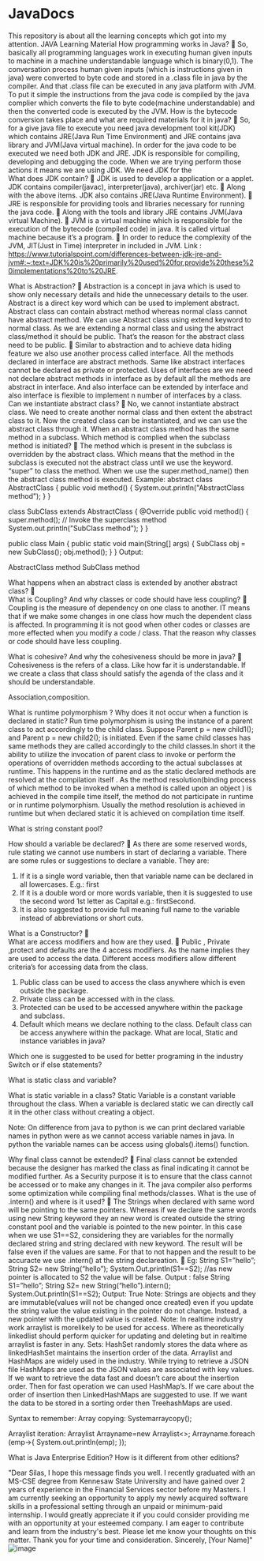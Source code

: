 # JavaDocs
This repository is about all the learning concepts which got into my attention.
JAVA Learning Material
How programming works in Java?
	So, basically all programming languages work in executing human given inputs to machine in a machine understandable language which is binary(0,1). The conversation process human given inputs (which is instructions given in java) were converted to byte code and stored in a .class file in java by the compiler. And that .class file can be executed in any java platform with JVM. To put it simple the instructions from the java code is compiled by the java complier which converts the file to byte code(machine understandable) and then the converted code is executed by the JVM.
How is the bytecode conversion takes place and what are required materials for it in java?
	So, for a give java file to execute you need java development tool kit(JDK) which contains JRE(Java Run Time Environment) and JRE contains java library and JVM(Java virtual machine). In order for the java code to be executed we need both JDK and JRE. JDK is responsible for compiling, developing and debugging the code. When we are trying perform those actions it means we are using JDK. We need JDK for the  
What does JDK contain?
	JDK is used to develop a application or a applet. JDK contains compiler(javac), interpreter(java), archiver(jar) etc.
	Along with the above items. JDK also contains JRE(Java Runtime Environment).
	JRE is responsible for providing tools and libraries necessary for running the java code.
	Along with the tools and library JRE contains JVM(Java virtual Machine).
	JVM is a virtual machine which is responsible for the execution of the bytecode (compiled code) in java. It is called virtual machine because it’s a program.
	In order to reduce the complexity of the JVM, JIT(Just in Time) interpreter in included in JVM.
Link : https://www.tutorialspoint.com/differences-between-jdk-jre-and-jvm#:~:text=JDK%20is%20primarily%20used%20for,provide%20these%20implementations%20to%20JRE.

What is Abstraction?
	Abstraction is a concept in java which is used to show only necessary details and hide the unnecessary details to the user. Abstract is a direct key word which can be used to implement abstract. Abstract class can contain abstract method whereas normal class cannot have abstract method. We can use Abstract class using extend keyword to normal class. As we are extending a normal class and using the abstract class/method it should be public. That’s the reason for the abstract class need to be public.
	Similar to abstraction and to achieve data hiding feature we also use another process called interface. All the methods declared in interface are abstract methods. Same like abstract interfaces cannot be declared as private or protected. Uses of interfaces are we need not declare abstract methods in interface as by default all the methods are abstract in interface. And also interface can be extended by interface and also interface is flexible to implement n number of interfaces by a class.
Can we instantiate abstract class?
	No, we cannot instantiate abstract class. We need to create another normal class and then extent the abstract class to it. Now the created class can be instantiated, and we can use the abstract class through it.
When an abstract class method has the same method in a subclass. Which method is complied when the subclass method is initiated?
	The method which is present in the subclass is overridden by the abstract class. Which means that the method in the subclass is executed not the abstract class until we use the keyword. “super” to class the method. When we use the super.method_name() then the abstract class method is executed.
Example:
abstract class AbstractClass {
    public void method() {
        System.out.println("AbstractClass method");
    }
}

class SubClass extends AbstractClass {
    @Override
    public void method() {
        super.method(); // Invoke the superclass method
        System.out.println("SubClass method");
    }
}

public class Main {
    public static void main(String[] args) {
        SubClass obj = new SubClass();
        obj.method();
    }
}
Output:

AbstractClass method
SubClass method


What happens when an abstract class is extended by another abstract class?
	
What is Coupling? And why classes or code should have less coupling?
	Coupling is the measure of dependency on one class to another. IT means that if we make some changes in one class how much the dependent class is affected. In programming it is not good when other codes or classes are more effected when you modify a code / class. That the reason why classes or code should have less coupling.

What is cohesive? And why the cohesiveness should be more in java?
	Cohesiveness is the refers of a class. Like how far it is understandable. If we create a class that class should satisfy the agenda of the class and it should be understandable.

Association,composition.

What is runtime polymorphism ? Why does it not occur when a function is declared in static?
Run time polymorphism is using the instance of a parent class to act accordingly to the child class. Suppose Parent p = new child1(); and Parent p = new child2(); is initiated. Even if the same child classes has same methods they are called accordingly to the child classes.In short it the ability to utilize the invocation of parent class to invoke or perform the operations of overridden methods according to the actual subclasses at runtime.  This happens in the runtime and as the static declared methods are resolved at the compilation itself . As the method resolution(binding process of which method to be invoked when a method is called upon an object ) is achieved in the compile time itself, the method do not participate in runtime or in runtime polymorphism. Usually the method resolution is achieved in runtime but when declared static it is achieved on compilation time itself.

What is string constant pool?

 
How should a variable be declared?
	As there are some reserved words, rule stating we cannot use numbers in start of declaring a variable. There are some rules or suggestions to declare a variable. They are: 
1.	If it is a single word variable, then that variable name can be declared in all lowercases. E.g.: first 
2.	If it is a double word or more words variable, then it is suggested to use the second word 1st letter as Capital e.g.: firstSecond.
3.	It is also suggested to provide full meaning full name to the variable instead of abbreviations or short cuts.

What is a Constructor?
	
What are access modifiers and how are they used.
	Public , Private ,protect and defaults are the 4 access modifiers. As the name implies they are used to access the data. Different access modifiers allow different criteria’s for accessing data from the class.
1.	Public class can be used to access the class anywhere which is even outside the package.
2.	Private class can be accessed with in the class.
3.	Protected can be used to be accessed anywhere within the package and subclass.
4.	Default which means we declare nothing to the class. Default class can be access anywhere within the package. 
What are local, Static and instance variables in java?

Which one is suggested to be used for better programing in the industry Switch or if else statements?

What is static class and variable?

 What is static variable in a class?
Static Variable is a constant variable throughout the class. When a variable is declared static we can directly call it in the other class without creating a object.

Note: On difference from java to python is we can print declared variable names in python were as we cannot access variable names in java. In python the variable names can be access using globals().items() function.

Why final class cannot be extended?
	Final class cannot be extended because the designer has marked the class as final indicating it cannot be modified further. As a Security purpose it is to ensure that the class cannot be accessed or to make any changes in it. The java compiler also performs some optimization while compiling final methods/classes. 
What is the use of .intern() and where is it used?
	The Strings when declared with same word will be pointing to the same pointers. Whereas if we declare the same words using new String keyword they an new word is created outside the string constant pool and the variable is pointed to the new pointer. In this case when we use S1==S2, considering they are variables for the normally declared string and string declared with new keyword. The result will be false even if the values are same. For that to not happen and the result to be accuracte we use .intern() at the string declareation.
	Eg:
String S1=”hello”;
String S2= new String(“hello”);
System.Out.println(S1==S2); //as new pointer is allocated to S2 the value will be false.
Output : false
String S1=”hello”;
String S2= new String(“hello”).intern();
System.Out.println(S1==S2);
Output: True
Note: Strings are objects and they are immutable(values will not be changed once created) even if you update the string value the value existing in the pointer do not change. Instead, a new pointer with the updated value is created.
Note: In realtime industry work arraylist is morelikely to be used for access. Where as theoretically linkedlist should perform quicker for updating and deleting but in realtime arraylist is faster in any.
Sets:
HashSet randomly stores the data where as linkedHashSet maintains the insertion order of the data.
Arraylist and HashMaps are widely used in the industry. While trying to retrieve a JSON file HashMaps are used as the JSON values are associated with key values.
If we want to retrieve the data fast and doesn’t care about the insertion order. Then for fast operation we can used HashMap’s.
If we care about the order of insertion then LinkedHashMaps are suggested to use.
If we want the data to be stored in a sorting order then TreehashMaps are used.

Syntax to remember:
Array copying:
Systemarraycopy();

Arraylist iteration:
Arraylist <String >Arrayname=new Arraylist<>;
Arrayname.foreach (emp->{
System.out.println(emp);
});

What is Java Enterprise Edition? How is it different from other editions?






"Dear Silas,
I hope this message finds you well. I recently graduated with an MS-CSE degree from Kennesaw State University and have gained over 2 years of experience in the Financial Services sector before my Masters. I am currently seeking an opportunity to apply my newly acquired software skills in a professional setting through an unpaid or minimum-paid internship. I would greatly appreciate it if you could consider providing me with an opportunity at your esteemed company. I am eager to contribute and learn from the industry's best. Please let me know your thoughts on this matter.
Thank you for your time and consideration.
Sincerely,
[Your Name]"
![image](https://github.com/Nit1210/JavaDocs/assets/98055206/7b009cd2-0169-447a-8238-e615e749e60f)
